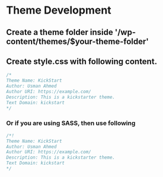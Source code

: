 # Theme Development

## Create a theme folder inside '/wp-content/themes/$your-theme-folder'

## Create style.css with following content.

```css
/*
Theme Name: KickStart
Author: Usman Ahmed
Author URI: https://example.com/
Description: This is a kickstarter theme.
Text Domain: kickstart
*/
```

### Or if you are using SASS, then use following
```css
/*!
Theme Name: KickStart
Author: Usman Ahmed
Author URI: https://example.com/
Description: This is a kickstarter theme.
Text Domain: kickstart
*/
```